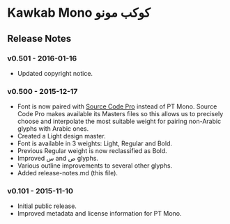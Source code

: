 # Kawkab Mono كوكب مونو
## Release Notes

### v0.501 - 2016-01-16
- Updated copyright notice.

### v0.500 - 2015-12-17
- Font is now paired with [Source Code Pro](https://github.com/adobe-fonts/source-code-pro) instead of PT Mono. Source Code Pro makes available its Masters files so this allows us to precisely choose and interpolate the most suitable weight for pairing non-Arabic glyphs with Arabic ones.
- Created a Light design master.
- Font is available in 3 weights: Light, Regular and Bold.
- Previous Regular weight is now reclassified as Bold.
- Improved س and ص glyphs.
- Various outline improvements to several other glyphs.
- Added release-notes.md (this file).

### v0.101 - 2015-11-10
- Initial public release.
- Improved metadata and license information for PT Mono.